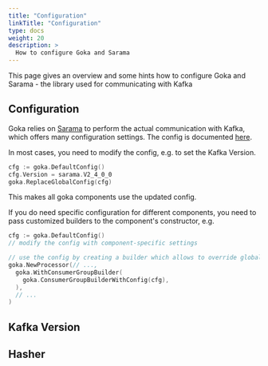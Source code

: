 ```yaml
---
title: "Configuration"
linkTitle: "Configuration"
type: docs
weight: 20
description: >
  How to configure Goka and Sarama
---
```


This page gives an overview and some hints how to configure Goka and Sarama - the library used for communicating with Kafka

## Configuration

Goka relies on [Sarama](https://github.com/Shopify/sarama) to perform the actual communication with Kafka, which offers many configuration settings. The config is documented [here](https://godoc.org/github.com/Shopify/sarama#Config).

In most cases, you need to modify the config, e.g. to set the Kafka Version.

```go
cfg := goka.DefaultConfig()
cfg.Version = sarama.V2_4_0_0
goka.ReplaceGlobalConfig(cfg)
```

This makes all goka components use the updated config.

If you do need specific configuration for different components, you need to pass customized builders to the
component's constructor, e.g.

```go
cfg := goka.DefaultConfig()
// modify the config with component-specific settings

// use the config by creating a builder which allows to override global config
goka.NewProcessor(// ...,
  goka.WithConsumerGroupBuilder(
    goka.ConsumerGroupBuilderWithConfig(cfg),
  ),
  // ...
)
```

## Kafka Version

## Hasher

